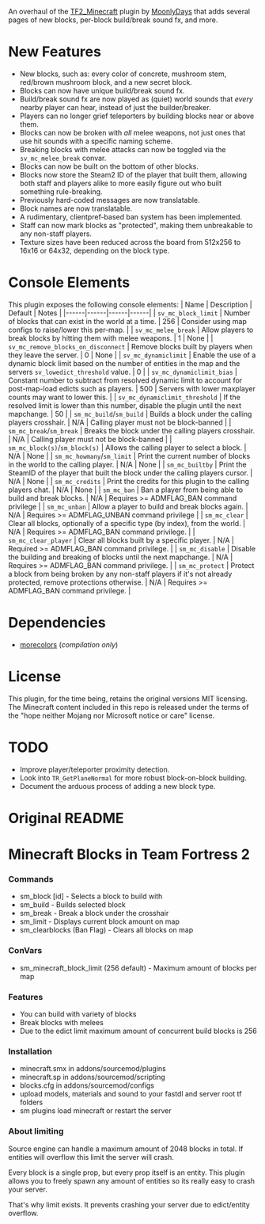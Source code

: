 An overhaul of the [TF2_Minecraft](https://github.com/MoonlyDays/TF2_MinecraftBlocks) plugin by [MoonlyDays](https://github.com/MoonlyDays) that adds several pages of new blocks, per-block build/break sound fx, and more.

New Features
==================
- New blocks, such as: every color of concrete, mushroom stem, red/brown mushroom block, and a new secret block.
- Blocks can now have unique build/break sound fx.
- Build/break sound fx are now played as (quiet) world sounds that *every* nearby player can hear, instead of just the builder/breaker.
- Players can no longer grief teleporters by building blocks near or above them.
- Blocks can now be broken with *all* melee weapons, not just ones that use hit sounds with a specific naming scheme.
- Breaking blocks with melee attacks can now be toggled via the `sv_mc_melee_break` convar.
- Blocks can now be built on the bottom of other blocks.
- Blocks now store the Steam2 ID of the player that built them, allowing both staff and players alike to more easily figure out who built something rule-breaking.
- Previously hard-coded messages are now translatable.
- Block names are now translatable.
- A rudimentary, clientpref-based ban system has been implemented.
- Staff can now mark blocks as "protected", making them unbreakable to any non-staff players.
- Texture sizes have been reduced across the board from 512x256 to 16x16 or 64x32, depending on the block type.

Console Elements
==================
This plugin exposes the following console elements:
| Name | Description | Default | Notes |
|------|------|------|------|
| `sv_mc_block_limit` | Number of blocks that can exist in the world at a time. | 256 | Consider using map configs to raise/lower this per-map. |
| `sv_mc_melee_break` | Allow players to break blocks by hitting them with melee weapons. | 1 | None |
| `sv_mc_remove_blocks_on_disconnect` | Remove blocks built by players when they leave the server. | 0 | None |
| `sv_mc_dynamiclimit` | Enable the use of a dynamic block limit based on the number of entities in the map and the servers `sv_lowedict_threshold` value. | 0 |
| `sv_mc_dynamiclimit_bias` | Constant number to subtract from resolved dynamic limit to account for post-map-load edicts such as players. | 500 | Servers with lower maxplayer counts may want to lower this. |
| `sv_mc_dynamiclimit_threshold` | If the resolved limit is lower than this number, disable the plugin until the next mapchange. | 50 | 
| `sm_mc_build`/`sm_build` | Builds a block under the calling players crosshair. | N/A | Calling player must not be block-banned |
| `sm_mc_break`/`sm_break` | Breaks the block under the calling players crosshair. | N/A | Calling player must not be block-banned |
| `sm_mc_block(s)`/`sm_block(s)` | Allows the calling player to select a block. | N/A | None |
| `sm_mc_howmany`/`sm_limit` | Print the current number of blocks in the world to the calling player. | N/A | None |
| `sm_mc_builtby` | Print the SteamID of the player that built the block under the calling players cursor. | N/A | None |
| `sm_mc_credits` | Print the credits for this plugin to the calling players chat. | N/A | None |
| `sm_mc_ban` | Ban a player from being able to build and break blocks. | N/A | Requires >= ADMFLAG_BAN command privilege |
| `sm_mc_unban` | Allow a player to build and break blocks again. | N/A | Requires >= ADMFLAG_UNBAN command privilege |
| `sm_mc_clear` | Clear all blocks, optionally of a specific type (by index), from the world. | N/A | Requires >= ADMFLAG_BAN command privilege. |
| `sm_mc_clear_player` | Clear all blocks built by a specific player. | N/A | Required >= ADMFLAG_BAN command privilege. |
| `sm_mc_disable` | Disable the building and breaking of blocks until the next mapchange. | N/A | Requires >= ADMFLAG_BAN command privilege. |
| `sm_mc_protect` | Protect a block from being broken by any non-staff players if it's not already protected, remove protections otherwise. | N/A | Requires >= ADMFLAG_BAN command privilege. |

Dependencies
==================
- [morecolors](https://raw.githubusercontent.com/DoctorMcKay/sourcemod-plugins/master/scripting/include/morecolors.inc) (*compilation only*)

License
==================
This plugin, for the time being, retains the original versions MIT licensing.  
The Minecraft content included in this repo is released under the terms of the "hope neither Mojang nor Microsoft notice or care" license.

TODO
==================
- Improve player/teleporter proximity detection.
- Look into `TR_GetPlaneNormal` for more robust block-on-block building.
- Document the arduous process of adding a new block type.

Original README
==================

# Minecraft Blocks in Team Fortress 2
### Commands
- sm_block [id] - Selects a block to build with
- sm_build - Builds selected block
- sm_break - Break a block under the crosshair
- sm_limit - Displays current block amount on map
- sm_clearblocks (Ban Flag) - Clears all blocks on map

### ConVars
- sm_minecraft_block_limit (256 default) - Maximum amount of blocks per map

### Features
- You can build with variety of blocks
- Break blocks with melees
- Due to the edict limit maximum amount of concurrent build blocks is 256

### Installation
- minecraft.smx in addons/sourcemod/plugins
- minecraft.sp in addons/sourcemod/scripting
- blocks.cfg in addons/sourcemod/configs
- upload models, materials and sound to your fastdl and server root tf folders
- sm plugins load minecraft or restart the server

### About limiting
Source engine can handle a maximum amount of 2048 blocks in total. If entities will overflow this limit the server will crash.

Every block is a single prop, but every prop itself is an entity. This plugin allows you to freely spawn any amount of entities so its really easy to crash your server.

That's why limit exists. It prevents crashing your server due to edict/entity overflow. 
